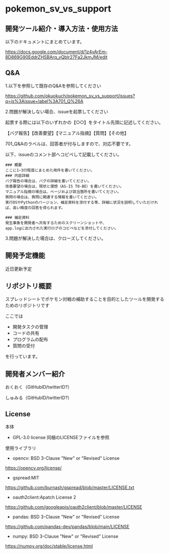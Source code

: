 # pokemon_sv_vs_support
## 開発ツール紹介・導入方法・使用方法
以下のドキュメントにまとめています。

https://docs.google.com/document/d/1z4vArEm-8D869G90EddrZHSBArq_vQblr27Fa2JkmJM/edit

## Q&A
1.以下を参照して既存のQ&Aを参照してください

https://github.com/okuokuch/pokemon_sv_vs_support/issues?q=is%3Aissue+label%3A701_Q%26A

2.問題が解決しない場合、issueを起票してください

起票する際には以下のいずれかの【○○】をタイトル先頭に記述してください。

【バグ報告】【改善要望】【マニュアル指摘】【質問】【その他】

701_Q&Aのラベルは、回答者が付与しますので、対応不要です。

以下、issueのコメント部へコピペして記載してください。
```
### 概要
ここに1~3行程度にまとめた用件を書いてください。
### 内容詳細
バグ報告の場合は、バグの詳細を書いてください。
改善要望の場合は、現状と理想（AS-IS TO-BE）を書いてください。
マニュアル指摘の場合は、ページおよび該当箇所を書いてください。
質問の場合は、質問に関連する情報を書いてください。
実行OSやPythonのバージョン、補足資料を添付する等、詳細に状況を説明していただければ、高い精度の回答を得られます。

### 補足資料
発生事象を開発者へ共有するためのスクリーンショットや、
app.logに出力された実行ログのコピペなどを添付してください。
```
3.問題が解決した場合は、クローズしてください。

## 開発予定機能
近日更新予定

## リポジトリ概要
スプレッドシートでポケモン対戦の補助することを目的としたツールを開発するためのリポジトリです

ここでは
- 開発タスクの管理
- コードの共有
- プログラムの配布
- 質問の受付

を行っています。
## 開発者メンバー紹介
おくおく（GitHubID/twitterID?）

しゅみる（GitHubID/twitterID?）

## License
本体
- GPL-3.0 license
同梱のLICENSEファイルを参照

使用ライブラリ
- opencv: BSD 3-Clause "New" or "Revised" License

https://opencv.org/license/
- gspread:MIT

https://github.com/burnash/gspread/blob/master/LICENSE.txt
- oauth2client:Apatch License 2

https://github.com/googleapis/oauth2client/blob/master/LICENSE
- pandas: BSD 3-Clause "New" or "Revised" License

https://github.com/pandas-dev/pandas/blob/main/LICENSE
- numpy: BSD 3-Clause "New" or "Revised" License

https://numpy.org/doc/stable/license.html
